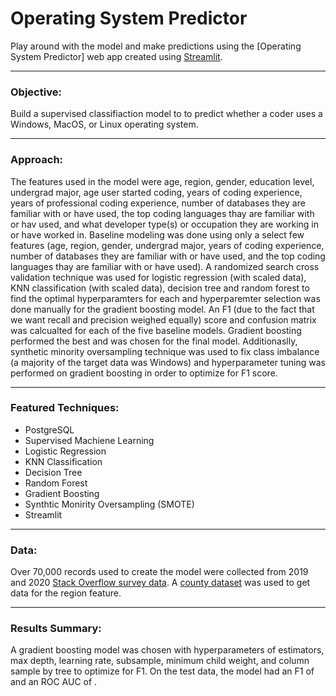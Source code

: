 # Operating System Predictor

Play around with the model and make predictions using the [Operating System Predictor] web app created using [Streamlit](https://www.streamlit.io/).

-----------------

### Objective:

Build a supervised classifiaction model to to predict whether a coder uses a Windows, MacOS, or Linux operating system. 

-----------------

### Approach:

The features used in the model were age, region, gender, education level, undergrad major, age user started coding, years of coding experience, years of professional coding experience, number of databases they are familiar with or have used, the top coding languages thay are familiar with or hav used, and what developer type(s) or occupation they are working in or have worked in. Baseline modeling was done using only a select few features (age, region, gender, undergrad major, years of coding experience, number of databases they are familiar with or have used, and the top coding languages thay are familiar with or have used). A randomized search cross validation technique was used for logistic regression (with scaled data), KNN classification (with scaled data), decision tree and random forest to find the optimal hyperparamters for each and hyperparemter selection was done manually for the gradient boosting model. An F1 (due to the fact that we want recall and precision weighed equally) score and confusion matrix was calcualted for each of the five baseline models. Gradient boosting performed the best and was chosen for the final model. Additionaslly, synthetic minority oversampling technique was used to fix class imbalance (a majority of the target data was Windows) and hyperparameter tuning was performed on gradient boosting in order to optimize for F1 score. 

-----------------

### Featured Techniques:

* PostgreSQL
* Supervised Machiene Learning
* Logistic Regression
* KNN Classification
* Decision Tree
* Random Forest
* Gradient Boosting
* Synthtic Monirity Oversampling (SMOTE)
* Streamlit

-----------------

### Data:

Over 70,000 records used to create the model were collected from 2019 and 2020 [Stack Overflow survey data](https://insights.stackoverflow.com/survey). A [county dataset](https://www.kaggle.com/fernandol/countries-of-the-world#__sid=js0) was used to get data for the region feature. 

-----------------

### Results Summary:

A gradient boosting model was chosen with hyperparameters of  estimators, max depth, learning rate, subsample, minimum child weight, and column sample by tree to optimize for F1. On the test data, the model had an F1 of and an ROC AUC of . 

